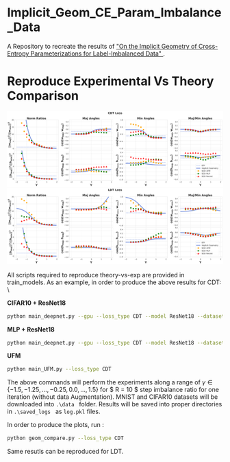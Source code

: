 # Implicit_Geom_CE_Param_Imbalance_Data
A Repository to recreate the results of <a href="doc:introduction" target="_blank">"On the Implicit Geometry of Cross-Entropy Parameterizations for Label-Imbalanced Data" </a>.

# Reproduce Experimental Vs Theory Comparison
![plot](./figs/CDT_R_10_merged.png)
![plot](./figs/LDT_R_10_merged.png)

All scripts required to reproduce theory-vs-exp are provided in train_models. As an example, in order to produce the above results for CDT: \\

**CIFAR10 + ResNet18**
```bash
python main_deepnet.py --gpu --loss_type CDT --model ResNet18 --dataset CIFAR10
```

**MLP + ResNet18**
```bash
python main_deepnet.py --gpu --loss_type CDT --model ResNet18 --dataset CIFAR10
```

**UFM**
```bash
python main_UFM.py --loss_type CDT
```

The above commands will perform the experiments along a range of $\gamma \in \{-1.5, -1.25, ..., -0.25, 0.0, ..., 1.5 \}$ for $ R = 10 $ step imbalance ratio for one iteration (without data Augmentation). MNIST and CIFAR10 datasets will be downloaded into ```.\data ``` folder.  Results will be saved into proper directories in ```.\saved_logs ``` as ``` log.pkl ``` files.

In order to produce the plots, run :
```bash
python geom_compare.py --loss_type CDT
```

Same resutls can be reproduced for LDT.